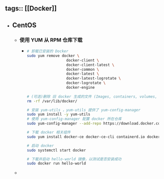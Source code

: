 tags:: [[Docker]]
---

- ## CentOS
	- ### 使用 YUM 从 RPM 仓库下载
		- ``` sh
		  # 卸载已安装的 Docker
		  sudo yum remove docker \
		                    docker-client \
		                    docker-client-latest \
		                    docker-common \
		                    docker-latest \
		                    docker-latest-logrotate \
		                    docker-logrotate \
		                    docker-engine
		                    
		  # (可选)删除 旧 docker 生成的文件 (Images, containers, volumes, and networks)
		  rm -rf /var/lib/docker/
		  
		  # 安装 yum-utils ，yum-utils 提供了 yum-config-manager
		  sudo yum install -y yum-utils
		  # 使用 yum-config-manager 配置 docker 所在仓库
		  sudo yum-config-manager --add-repo https://download.docker.com/linux/c【】entos/docker-ce.repo
		  
		  # 下载 docker 相关组件
		  sudo yum install docker-ce docker-ce-cli containerd.io docker-buildx-plugin docker-compose-plugin
		  
		  # 启动 docker
		  sudo systemctl start docker
		  
		  # 下载并启动 hello-world 镜像，以测试是否安装成功
		  sudo docker run hello-world
		  ```
	-